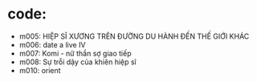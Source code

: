 # code:
* m005: HIỆP SĨ XƯƠNG TRÊN ĐƯỜNG DU HÀNH ĐẾN THẾ GIỚI KHÁC
* m006: date a live IV
* m007: Komi - nữ thần sợ giao tiếp
* m008: Sự trỗi dậy của khiên hiệp sĩ
* m010: orient